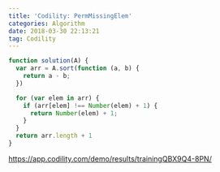 ```yaml
---
title: 'Codility: PermMissingElem'
categories: Algorithm
date: 2018-03-30 22:13:21
tag: Codility
---
```


```javascript
function solution(A) {
  var arr = A.sort(function (a, b) {
    return a - b;
  })

  for (var elem in arr) {
    if (arr[elem] !== Number(elem) + 1) {
      return Number(elem) + 1;
    }
  }
  return arr.length + 1
}
```

https://app.codility.com/demo/results/trainingQBX9Q4-8PN/